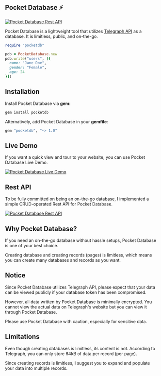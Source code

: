 ## Pocket Database ⚡

<!-- TODO: Upload to rubygems -->
[![Pocket Database Rest API](https://badgers.space/badge/PocketDB/on%20Rubygems?icon=feather-package&color=c41e3a&scale=1.2&corner_radius=3)](https://rubygems.org/gems/pocketdb)

Pocket Database is a lightweight tool that utilizes [Telegraph API](https://telegra.ph) as a database. It is limitless, public, and on-the-go.

```ruby
require "pocketdb"

pdb = PocketDatabase.new
pdb.write("users", [{
  name: "Jane Doe",
  gender: "Female",
  age: 24
}])
```

## Installation
Install Pocket Database via **gem**:
```bash
gem install pocketdb
```

Alternatively, add Pocket Database in your **gemfile**:
```ruby
gem "pocketdb", "~> 1.0"
```

## Live Demo

If you want a quick view and tour to your website, you can use Pocket Database Live Demo.

<!-- TODO: Fix the Live Demo and add it here. -->
[![Pocket Database Live Demo](https://badgers.space/badge/PocketDB/Live%20Demo?icon=feather-database&color=53a584&scale=1.2&corner_radius=3)](about:blank)

## Rest API

To be fully committed on being an on-the-go database, I implemented a simple CRUD-operated Rest API for Pocket Database.

<!-- TODO: Fix the Rest API and add it here. -->
[![Pocket Database Rest API](https://badgers.space/badge/PocketDB/Rest%20API?icon=feather-activity&color=e97451&scale=1.2&corner_radius=3)](about:blank)

## Why Pocket Database?
If you need an on-the-go database without hassle setups, Pocket Database is one of your best choice.

Creating database and creating records (pages) is limitless, which means you can create many databases and records as you want.

## Notice
Since Pocket Database utilizes Telegraph API, please expect that your data can be viewed publicly if your database token has been compromised.

However, all data written by Pocket Database is minimally encrypted. You cannot view the actual data on Telegraph's website but you can view it through Pocket Database.

Please use Pocket Database with caution, especially for sensitive data.

## Limitations

Even though creating databases is limitless, its content is not. According to Telegraph, you can only store 64kB of data per record (per page).

Since creating records is limitless, I suggest you to expand and populate your data into multiple records.
